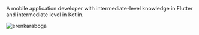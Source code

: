 
A mobile application developer with intermediate-level knowledge in Flutter and intermediate level in Kotlin.
 
<p align="left">
<p><img align="center" src="https://github-readme-streak-stats.herokuapp.com/?user=erenkaraboga&theme=dark" alt="erenkaraboga" /></p>
